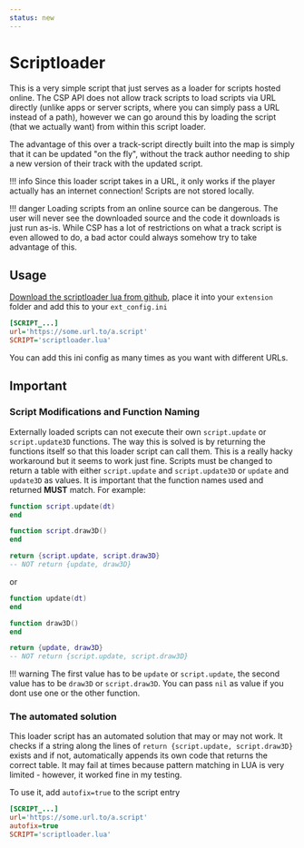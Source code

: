 ```yaml
---
status: new
---
```


# Scriptloader

This is a very simple script that just serves as a loader for scripts hosted online. The CSP API does not allow track scripts to load scripts via URL directly (unlike apps or server scripts, where you can simply pass a URL instead of a path), however we can go around this by loading the script (that we actually want) from within this script loader.

The advantage of this over a track-script directly built into the map is simply that it can be updated "on the fly", without the track author needing to ship a new version of their track with the updated script.

!!! info
    Since this loader script takes in a URL, it only works if the player actually has an internet connection! Scripts are not stored locally.

!!! danger
    Loading scripts from an online source can be dangerous. The user will never see the downloaded source and the code it downloads is just run as-is. While CSP has a lot of restrictions on what a track script is even allowed to do, a bad actor could always somehow try to take advantage of this.


## Usage

[Download the scriptloader lua from github](https://github.com/Pivot-Point-Labs/scripts/blob/main/scriptloader/scriptloader.lua), place it into your `extension` folder and add this to your `ext_config.ini`

```ini
[SCRIPT_...]
url='https://some.url.to/a.script'
SCRIPT='scriptloader.lua'
```

You can add this ini config as many times as you want with different URLs.

## Important

### Script Modifications and Function Naming

Externally loaded scripts can not execute their own `script.update` or `script.update3D` functions. The way this is solved is by returning the functions itself so that this loader script can call them. This is a really hacky workaround but it seems to work just fine. Scripts must be changed to return a table with either `script.update` and `script.update3D` or `update` and `update3D` as values. It is important that the function names used and returned **MUST** match. For example:

```lua
function script.update(dt)
end

function script.draw3D()
end

return {script.update, script.draw3D}
-- NOT return {update, draw3D}
```
or
```lua
function update(dt)
end

function draw3D()
end

return {update, draw3D}
-- NOT return {script.update, script.draw3D}
```
!!! warning
    The first value has to be `update` or `script.update`, the second value has to be `draw3D` or `script.draw3D`. You can pass `nil` as value if you dont use one or the other function.


### The automated solution

This loader script has an automated solution that may or may not work. It checks if a string along the lines of `return {script.update, script.draw3D}` exists and if not, automatically appends its own code that returns the correct table. It may fail at times because pattern matching in LUA is very limited - however, it worked fine in my testing.

To use it, add `autofix=true` to the script entry

```ini
[SCRIPT_...]
url='https://some.url.to/a.script'
autofix=true
SCRIPT='scriptloader.lua'
```
